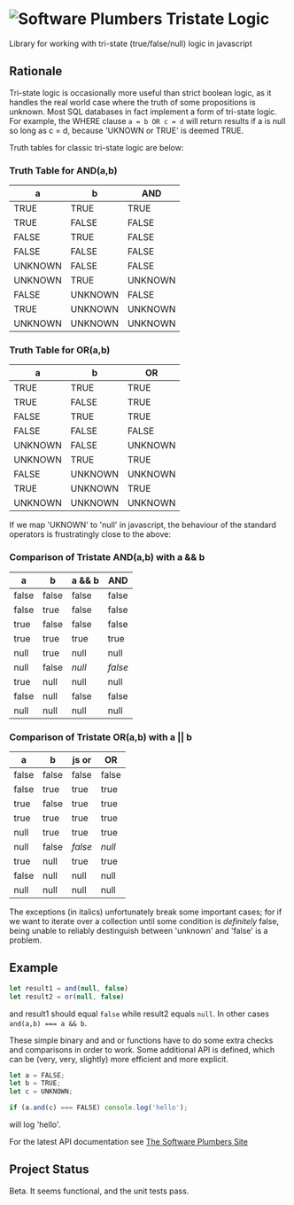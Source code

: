 # ![Software Plumbers](http://docs.softwareplumbers.com/common/img/SquareIdent-160.png) Tristate Logic

Library for working with tri-state (true/false/null) logic in javascript

## Rationale

Tri-state logic is occasionally more useful than strict boolean logic, as it handles the real world
case where the truth of some propositions is unknown. Most SQL databases in fact implement a form of 
tri-state logic. For example, the WHERE clause `a = b OR c = d` will return results if a is null so
long as c = d, because 'UKNOWN or TRUE' is deemed TRUE.

Truth tables for classic tri-state logic are below:

### Truth Table for AND(a,b)

|a		|b		| AND	|
|-------|-------|-------|
|TRUE	|TRUE	|TRUE	|
|TRUE	|FALSE	|FALSE	|
|FALSE	|TRUE	|FALSE	|
|FALSE	|FALSE	|FALSE	|
|UNKNOWN|FALSE	|FALSE	|
|UNKNOWN|TRUE	|UNKNOWN|
|FALSE	|UNKNOWN|FALSE	|
|TRUE	|UNKNOWN|UNKNOWN|
|UNKNOWN|UNKNOWN|UNKNOWN|

### Truth Table for OR(a,b)

|a		|b		| OR    |
|-------|-------|-------|
|TRUE	|TRUE	|TRUE	|
|TRUE	|FALSE	|TRUE	|
|FALSE	|TRUE	|TRUE	|
|FALSE	|FALSE	|FALSE	|
|UNKNOWN|FALSE	|UNKNOWN|
|UNKNOWN|TRUE	|TRUE	|
|FALSE	|UNKNOWN|UNKNOWN|
|TRUE	|UNKNOWN|TRUE	|
|UNKNOWN|UNKNOWN|UNKNOWN|


If we map 'UKNOWN' to 'null' in javascript, the behaviour of the standard operators is frustratingly close to the above:

### Comparison of Tristate AND(a,b) with a && b

|a		|b		|a && b	| AND 	|
|-------|-------|-------|-------|
|false	|false	|false	|false	|
|false	|true	|false	|false	|
|true	|false	|false	|false	|
|true	|true	|true	|true	|
|null	|true	|null	|null	|
|null	|false	|_null_	|_false_|
|true	|null	|null	|null	|
|false	|null	|false	|false	|
|null	|null	|null	|null	|

### Comparison of Tristate OR(a,b) with a || b

|a		|b		| js or | OR    |
|-------|-------|-------|-------|
|false	|false	|false	|false	|
|false	|true	|true	|true	|
|true	|false	|true	|true	|
|true	|true	|true	|true	|
|null	|true	|true	|true	|
|null	|false	|_false_|_null_ |
|true	|null	|true	|true	|
|false	|null	|null	|null	|
|null	|null	|null	|null	|

The exceptions (in italics) unfortunately break some important cases; for if we want to iterate over a collection
until some condition is _definitely_ false, being unable to reliably destinguish between 'unknown' and 'false' 
is a problem.

## Example

```javascript
let result1 = and(null, false)
let result2 = or(null, false)
```

and result1 should equal `false` while result2 equals `null`. In other cases `and(a,b) === a && b`.

These simple binary and and or functions have to do some extra checks and comparisons in order to work. Some additional API is defined, which can be (very, very, slightly) more efficient and more explicit.

```javascript
let a = FALSE;
let b = TRUE;
let c = UNKNOWN;

if (a.and(c) === FALSE) console.log('hello'); 
```

will log 'hello'.

For the latest API documentation see [The Software Plumbers Site](http://docs.softwareplumbers.com/tristate-logic/master)

## Project Status

Beta. It seems functional, and the unit tests pass.   












